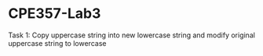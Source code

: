# CPE357-Lab3
Task 1: Copy uppercase string into new lowercase string and modify original uppercase string to lowercase
